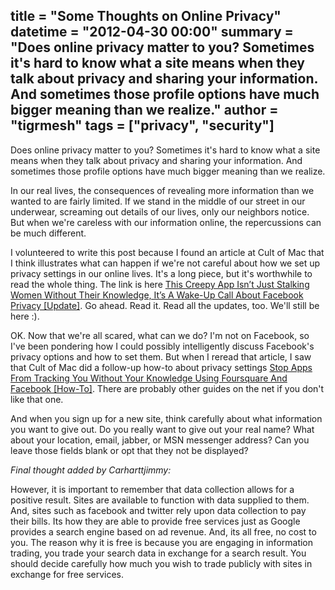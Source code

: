 title = "Some Thoughts on Online Privacy"
datetime = "2012-04-30 00:00"
summary = "Does online privacy matter to you? Sometimes it's hard to know what a site means when they talk about privacy and sharing your information. And sometimes those profile options have much bigger meaning than we realize."
author = "tigrmesh"
tags = ["privacy", "security"]
----------

Does online privacy matter to you? Sometimes it's hard to know what
a site means when they talk about privacy and sharing your information.
And sometimes those profile options have much bigger meaning than we
realize.

In our real lives, the consequences of revealing more information than
we wanted to are fairly limited. If we stand in the middle of our street
in our underwear, screaming out details of our lives, only our neighbors
notice. But when we're careless with our information online, the
repercussions can be much different.

I volunteered to write this post because I found an article at Cult of
Mac that I think illustrates what can happen if we're not careful about
how we set up privacy settings in our online lives. It's a long piece,
but it's worthwhile to read the whole thing. The link is here [This
Creepy App Isn’t Just Stalking Women Without Their Knowledge, It’s
A Wake-Up Call About Facebook Privacy [Update]][1]. Go ahead. Read it.
Read all the updates, too. We'll still be here :).

OK. Now that we're all scared, what can we do? I'm not on Facebook, so
I've been pondering how I could possibly intelligently discuss
Facebook's privacy options and how to set them. But when I reread that
article, I saw that Cult of Mac did a follow-up how-to about privacy
settings [Stop Apps From Tracking You Without Your Knowledge Using
Foursquare And Facebook [How-To]][2]. There are probably other guides on the
net if you don't like that one.

And when you sign up for a new site, think carefully about what
information you want to give out. Do you really want to give out your
real name? What about your location, email, jabber, or MSN messenger
address? Can you leave those fields blank or opt that they not be
displayed?

*Final thought added by Carharttjimmy:*

However, it is important to remember that data collection allows for
a positive result. Sites are available to function with data supplied to
them. And, sites such as facebook and twitter rely upon data collection
to pay their bills. Its how they are able to provide free services just
as Google provides a search engine based on ad revenue. And, its all
free, no cost to you. The reason why it is free is because you are
engaging in information trading, you trade your search data in exchange
for a search result. You should decide carefully how much you wish to
trade publicly with sites in exchange for free services.

  [1]: http://www.cultofmac.com/157641/this-creepy-app-isnt-just-stalking-women-without-their-knowledge-its-a-wake-up-call-about-facebook-privacy/
  [2]: http://www.cultofmac.com/158170/stop-apps-from-tracking-you-using-foursquare-and-facebook-how-to/
